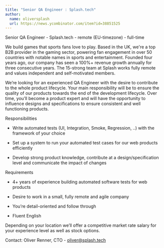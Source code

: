 ```yaml
---
title: "Senior QA Engineer : Splash.tech"
author:
  name: oliversplash
  url: https://news.ycombinator.com/item?id=38851525
---
```

Senior QA Engineer - Splash.tech - remote (EU-timezone) - full-time

We build games that sports fans love to play. Based in the UK, we&#x27;re a top B2B provider in the gaming sector, powering fan engagement in over 50 countries with notable names in sports and entertainment. Founded four years ago, our company has seen a 100%+ revenue growth annually for three consecutive years. The 15-strong team at Splash works fully remote and values independent and self-motivated members.

We’re looking for an experienced QA Engineer with the desire to contribute to the whole product lifecycle. Your main responsibility will be to ensure the quality of our products towards the end of the development lifecycle. Over time, you’ll become a product expert and will have the opportunity to influence designs and specifications to ensure consistent and well functioning products.

Responsibilities

- Write automated tests (UI, Integration, Smoke, Regression, ..) with the framework of your choice

- Set up a system to run your automated test cases for our web products efficiently

- Develop strong product knowledge, contribute at a design&#x2F;specification level and communicate the impact of changes

Requirements

- 4+ years of experience building automated software tests for web products

- Desire to work in a small, fully remote and agile company

- You’re detail-oriented and follow through

- Fluent English

Depending on your location we’ll offer a competitive market rate salary for your experience level as well as stock options.

Contact: Oliver Renner, CTO - oliver@splash.tech
